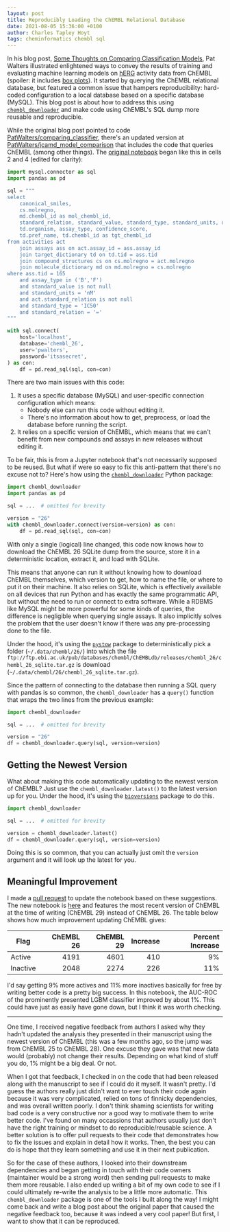 ```yaml
---
layout: post
title: Reproducibly Loading the ChEMBL Relational Database
date: 2021-08-05 15:36:00 +0100
author: Charles Tapley Hoyt
tags: cheminformatics chembl sql
---
```

In his blog post, [Some Thoughts on Comparing Classification Models](https://practicalcheminformatics.blogspot.com/2020/05/some-thoughts-on-comparing.html),
Pat Walters illustrated enlightened ways to convey the results of training and evaluating machine learning models
on [hERG](https://en.wikipedia.org/wiki/HERG) activity data from ChEMBL (spoiler: it includes
[box plots](https://en.wikipedia.org/wiki/Box_plot)). It started by querying the ChEMBL relational database, but featured
a common issue that hampers reproducibility: hard-coded configuration to a local database based on a specific database
(MySQL). This blog post is about how to address this using
[`chembl_downloader`](https://github.com/cthoyt/chembl-downloader) and make code using ChEMBL's SQL dump more reusable
and reproducible.

While the original blog post pointed to
code [PatWalters/comparing_classifier](https://github.com/PatWalters/comparing_classifier), there's an updated version
at [PatWalters/jcamd_model_comparison](https://github.com/PatWalters/jcamd_model_comparison)
that includes the code that queries ChEMBL (among other things).
The [original notebook](https://nbviewer.jupyter.org/github/PatWalters/jcamd_model_comparison/blob/92cc912f24dcac5cad0c52143b67b8c2c124c11e/jcamd_model_comparison.ipynb)
began like this in cells 2 and 4 (edited for clarity):

```python
import mysql.connector as sql
import pandas as pd

sql = """
select
    canonical_smiles,
    cs.molregno,
    md.chembl_id as mol_chembl_id,
    standard_relation, standard_value, standard_type, standard_units, description,
    td.organism, assay_type, confidence_score,
    td.pref_name, td.chembl_id as tgt_chembl_id
from activities act
    join assays ass on act.assay_id = ass.assay_id
    join target_dictionary td on td.tid = ass.tid
    join compound_structures cs on cs.molregno = act.molregno
    join molecule_dictionary md on md.molregno = cs.molregno
where ass.tid = 165
    and assay_type in ('B','F')
    and standard_value is not null
    and standard_units = 'nM'
    and act.standard_relation is not null
    and standard_type = 'IC50'
    and standard_relation = '='
"""

with sql.connect(
    host='localhost',
    database='chembl_26',
    user='pwalters',
    password='itsasecret',
) as con:
    df = pd.read_sql(sql, con=con)
```

There are two main issues with this code:

1. It uses a specific database (MySQL) and user-specific connection configuration which means:
    - Nobody else can run this code without editing it.
    - There's no information about how to get, preprocess, or load the database before running the script.
2. It relies on a specific version of ChEMBL, which means that we can't benefit from new compounds and assays in new
   releases without editing it.

To be fair, this is from a Jupyter notebook that's not necessarily supposed to be reused. But what if were so easy to
fix this anti-pattern that there's no excuse not to? Here's how using
the [`chembl_downloader`](https://github.com/cthoyt/chembl-downloader) Python package:

```python
import chembl_downloader
import pandas as pd

sql = ...  # omitted for brevity

version = "26"
with chembl_downloader.connect(version=version) as con:
    df = pd.read_sql(sql, con=con)
```

With only a single (logical) line changed, this code now knows how to download the ChEMBL 26 SQLite dump from the
source, store it in a deterministic location, extract it, and load with SQLite.

This means that anyone can run it without knowing how to download ChEMBL themselves, which version to get, how to name
the file, or where to put it on their machine. It also relies on SQLite, which is effectively available on all devices
that run Python and has exactly the same programmatic API, but without the need to run or connect to extra software.
While a RDBMS like MySQL might be more powerful for some kinds of queries, the difference is negligible when querying
single assays. It also implicitly solves the problem that the user doesn't know if there was any pre-processing done to
the file.

Under the hood, it's using the
[`pystow`](https://github.com/cthoyt/pystow) package to deterministically pick a folder (`~/.data/chembl/26/`) into
which the file `ftp://ftp.ebi.ac.uk/pub/databases/chembl/ChEMBLdb/releases/chembl_26/chembl_26_sqlite.tar.gz`
is download (`~/.data/chembl/26/chembl_26_sqlite.tar.gz`).

Since the pattern of connecting to the database then running a SQL query with pandas is so common, the
`chembl_downloader` has a `query()` function that wraps the two lines from the previous example:

```python
import chembl_downloader

sql = ...  # omitted for brevity

version = "26"
df = chembl_downloader.query(sql, version=version)
```

## Getting the Newest Version

What about making this code automatically updating to the newest version of ChEMBL? Just use the
`chembl_downloader.latest()` to the latest version up for you. Under the hood, it's using the
[`bioversions`](https://github.com/cthoyt/bioversions) package to do this.

```python
import chembl_downloader

sql = ...  # omitted for brevity

version = chembl_downloader.latest()
df = chembl_downloader.query(sql, version=version)
```

Doing this is so common, that you can actually just omit the `version` argument and it will look up the latest for you.

## Meaningful Improvement

I made a [pull request](https://github.com/PatWalters/jcamd_model_comparison/pull/1) to update the notebook based on
these suggestions. The new notebook
is [here](https://nbviewer.jupyter.org/github/PatWalters/jcamd_model_comparison/blob/60f1ac2c62a6be957d78c6cf3a570946d714397a/jcamd_model_comparison.ipynb)
and features the most recent version of ChEMBL at the time of writing (ChEMBL 29) instead of ChEMBL 26. The table below
shows how much improvement updating ChEMBL gives:

| Flag     | ChEMBL 26 | ChEMBL 29 | Increase | Percent Increase |
|----------|----------:|----------:|---------:|-----------------:|
| Active   |      4191 |     4601  |     410  |              9%  |
| Inactive |      2048 |     2274  |     226  |             11%  |

I'd say getting 9% more actives and 11% more inactives basically for free by writing better code is a pretty big
success. In this notebook, the AUC-ROC of the prominently presented LGBM classifier improved by about 1%. This could
have just as easily have gone down, but I think it was worth checking.

---
One time, I received negative feedback from authors I asked why they hadn't updated the analysis they presented in their
manuscript using the newest version of ChEMBL (this was a few months ago, so the jump was from ChEMBL 25 to ChEMBL 28).
One excuse they gave was that new data would (probably) not change their results. Depending on what kind of stuff you
do, 1% might be a big deal. Or not.

When I got that feedback, I checked in on the code that had been released along with the manuscript to see if I could do
it myself. It wasn't pretty. I'd guess the authors really just didn't want to ever touch their code again because it was
very complicated, relied on tons of finnicky dependencies, and was overall written poorly. I don't think shaming
scientists for writing bad code is a very constructive nor a good way to motivate them to write better code. I've found
on many occassions that authors usually just don't have the right training or mindset to do reproducible/reusable
science. A better solution is to offer pull requests to their code that demonstrates how to fix the issues and explain
in detail how it works. Then, the best you can do is hope that they learn something and use it in their next
publication.

So for the case of these authors, I looked into their downstream dependencies and began getting in touch with their code
owners (maintainer would be a strong word) then sending pull requests to make them more reusable. I also ended up
writing a bit of my own code to see if I could ultimately re-write the analysis to be a little more automatic.
This `chembl_downloader` package is one of the tools I built along the way! I might come back and write a blog post
about the original paper that caused the negative feedback too, because it was indeed a very cool paper! But first, I
want to show that it can be reproduced.

